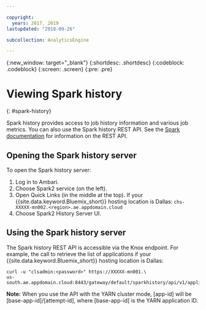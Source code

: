 ```yaml
---

copyright:
  years: 2017, 2019
lastupdated: "2018-09-26"

subcollection: AnalyticsEngine

---
```


<!-- Attribute definitions -->
{:new_window: target="_blank"}
{:shortdesc: .shortdesc}
{:codeblock: .codeblock}
{:screen: .screen}
{:pre: .pre}

# Viewing Spark history
{: #spark-history}

Spark history provides access to job history information and various job metrics. You can also use the Spark history REST API. See the [Spark documentation](https://spark.apache.org/docs/latest/monitoring.html#rest-api) for information on the REST API.

## Opening the Spark history server

To open the Spark history server:

1. Log in to Ambari.
2. Choose Spark2 service (on the left).
3. Open Quick Links (in the middle at the top). If your  {{site.data.keyword.Bluemix_short}} hosting location is Dallas: `chs-XXXXX-mn002.<region>.ae.appdomain.cloud`
4. Choose Spark2 History Server UI.

## Using the Spark history server

The Spark history REST API is accessible via the Knox endpoint. For example, the call to retrieve the list of applications if your {{site.data.keyword.Bluemix_short}} hosting location is Dallas:
```
curl -u "clsadmin:<password>" https://XXXXX-mn001.\
us-south.ae.appdomain.cloud:8443/gateway/default/sparkhistory/api/v1/applications
```

**Note:** When you use the API with the YARN cluster mode, [app-id] will be [base-app-id]/[attempt-id], where [base-app-id] is the YARN application ID.
